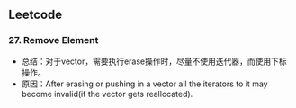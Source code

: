## Leetcode
### 27. Remove Element
* 总结：对于vector，需要执行erase操作时，尽量不使用迭代器，而使用下标操作。
* 原因：After erasing or pushing in a vector all the iterators to it may become invalid(if the vector gets reallocated). 